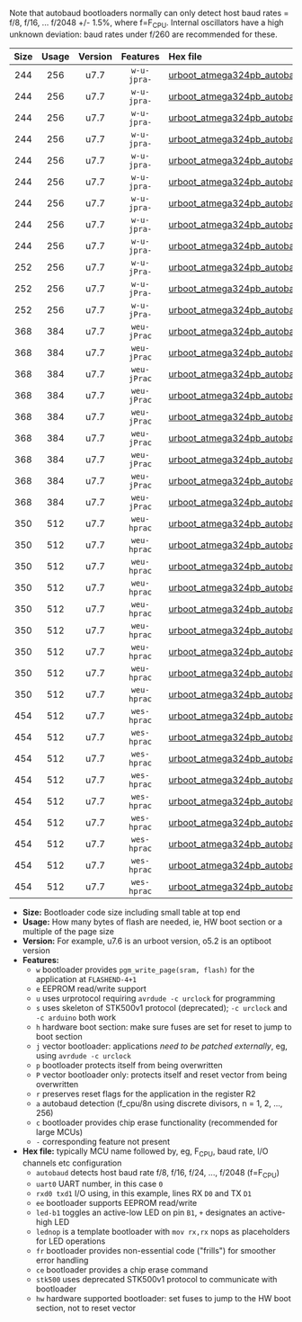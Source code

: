 Note that autobaud bootloaders normally can only detect host baud rates = f/8, f/16, ... f/2048 +/- 1.5%, where f=F<sub>CPU</sub>. Internal oscillators have a high unknown deviation: baud rates under f/260 are recommended for these.

|Size|Usage|Version|Features|Hex file|
|:-:|:-:|:-:|:-:|:--|
|244|256|u7.7|`w-u-jpra-`|[urboot_atmega324pb_autobaud_uart0_rxd0_txd1_led+b0.hex](https://raw.githubusercontent.com/stefanrueger/urboot.hex/main/mcus/atmega324pb/autobaud/urboot_atmega324pb_autobaud_uart0_rxd0_txd1_led+b0.hex)|
|244|256|u7.7|`w-u-jpra-`|[urboot_atmega324pb_autobaud_uart0_rxd0_txd1_led+b7.hex](https://raw.githubusercontent.com/stefanrueger/urboot.hex/main/mcus/atmega324pb/autobaud/urboot_atmega324pb_autobaud_uart0_rxd0_txd1_led+b7.hex)|
|244|256|u7.7|`w-u-jpra-`|[urboot_atmega324pb_autobaud_uart0_rxd0_txd1_lednop.hex](https://raw.githubusercontent.com/stefanrueger/urboot.hex/main/mcus/atmega324pb/autobaud/urboot_atmega324pb_autobaud_uart0_rxd0_txd1_lednop.hex)|
|244|256|u7.7|`w-u-jpra-`|[urboot_atmega324pb_autobaud_uart1_rxd2_txd3_led+b0.hex](https://raw.githubusercontent.com/stefanrueger/urboot.hex/main/mcus/atmega324pb/autobaud/urboot_atmega324pb_autobaud_uart1_rxd2_txd3_led+b0.hex)|
|244|256|u7.7|`w-u-jpra-`|[urboot_atmega324pb_autobaud_uart1_rxd2_txd3_led+b7.hex](https://raw.githubusercontent.com/stefanrueger/urboot.hex/main/mcus/atmega324pb/autobaud/urboot_atmega324pb_autobaud_uart1_rxd2_txd3_led+b7.hex)|
|244|256|u7.7|`w-u-jpra-`|[urboot_atmega324pb_autobaud_uart1_rxd2_txd3_lednop.hex](https://raw.githubusercontent.com/stefanrueger/urboot.hex/main/mcus/atmega324pb/autobaud/urboot_atmega324pb_autobaud_uart1_rxd2_txd3_lednop.hex)|
|244|256|u7.7|`w-u-jpra-`|[urboot_atmega324pb_autobaud_uart2_rxe2_txe3_led+b0.hex](https://raw.githubusercontent.com/stefanrueger/urboot.hex/main/mcus/atmega324pb/autobaud/urboot_atmega324pb_autobaud_uart2_rxe2_txe3_led+b0.hex)|
|244|256|u7.7|`w-u-jpra-`|[urboot_atmega324pb_autobaud_uart2_rxe2_txe3_led+b7.hex](https://raw.githubusercontent.com/stefanrueger/urboot.hex/main/mcus/atmega324pb/autobaud/urboot_atmega324pb_autobaud_uart2_rxe2_txe3_led+b7.hex)|
|244|256|u7.7|`w-u-jpra-`|[urboot_atmega324pb_autobaud_uart2_rxe2_txe3_lednop.hex](https://raw.githubusercontent.com/stefanrueger/urboot.hex/main/mcus/atmega324pb/autobaud/urboot_atmega324pb_autobaud_uart2_rxe2_txe3_lednop.hex)|
|252|256|u7.7|`w-u-jPra-`|[urboot_atmega324pb_autobaud_uart0_rxd0_txd1.hex](https://raw.githubusercontent.com/stefanrueger/urboot.hex/main/mcus/atmega324pb/autobaud/urboot_atmega324pb_autobaud_uart0_rxd0_txd1.hex)|
|252|256|u7.7|`w-u-jPra-`|[urboot_atmega324pb_autobaud_uart1_rxd2_txd3.hex](https://raw.githubusercontent.com/stefanrueger/urboot.hex/main/mcus/atmega324pb/autobaud/urboot_atmega324pb_autobaud_uart1_rxd2_txd3.hex)|
|252|256|u7.7|`w-u-jPra-`|[urboot_atmega324pb_autobaud_uart2_rxe2_txe3.hex](https://raw.githubusercontent.com/stefanrueger/urboot.hex/main/mcus/atmega324pb/autobaud/urboot_atmega324pb_autobaud_uart2_rxe2_txe3.hex)|
|368|384|u7.7|`weu-jPrac`|[urboot_atmega324pb_autobaud_uart0_rxd0_txd1_ee_led+b0_fr_ce.hex](https://raw.githubusercontent.com/stefanrueger/urboot.hex/main/mcus/atmega324pb/autobaud/urboot_atmega324pb_autobaud_uart0_rxd0_txd1_ee_led+b0_fr_ce.hex)|
|368|384|u7.7|`weu-jPrac`|[urboot_atmega324pb_autobaud_uart0_rxd0_txd1_ee_led+b7_fr_ce.hex](https://raw.githubusercontent.com/stefanrueger/urboot.hex/main/mcus/atmega324pb/autobaud/urboot_atmega324pb_autobaud_uart0_rxd0_txd1_ee_led+b7_fr_ce.hex)|
|368|384|u7.7|`weu-jPrac`|[urboot_atmega324pb_autobaud_uart0_rxd0_txd1_ee_lednop_fr_ce.hex](https://raw.githubusercontent.com/stefanrueger/urboot.hex/main/mcus/atmega324pb/autobaud/urboot_atmega324pb_autobaud_uart0_rxd0_txd1_ee_lednop_fr_ce.hex)|
|368|384|u7.7|`weu-jPrac`|[urboot_atmega324pb_autobaud_uart1_rxd2_txd3_ee_led+b0_fr_ce.hex](https://raw.githubusercontent.com/stefanrueger/urboot.hex/main/mcus/atmega324pb/autobaud/urboot_atmega324pb_autobaud_uart1_rxd2_txd3_ee_led+b0_fr_ce.hex)|
|368|384|u7.7|`weu-jPrac`|[urboot_atmega324pb_autobaud_uart1_rxd2_txd3_ee_led+b7_fr_ce.hex](https://raw.githubusercontent.com/stefanrueger/urboot.hex/main/mcus/atmega324pb/autobaud/urboot_atmega324pb_autobaud_uart1_rxd2_txd3_ee_led+b7_fr_ce.hex)|
|368|384|u7.7|`weu-jPrac`|[urboot_atmega324pb_autobaud_uart1_rxd2_txd3_ee_lednop_fr_ce.hex](https://raw.githubusercontent.com/stefanrueger/urboot.hex/main/mcus/atmega324pb/autobaud/urboot_atmega324pb_autobaud_uart1_rxd2_txd3_ee_lednop_fr_ce.hex)|
|368|384|u7.7|`weu-jPrac`|[urboot_atmega324pb_autobaud_uart2_rxe2_txe3_ee_led+b0_fr_ce.hex](https://raw.githubusercontent.com/stefanrueger/urboot.hex/main/mcus/atmega324pb/autobaud/urboot_atmega324pb_autobaud_uart2_rxe2_txe3_ee_led+b0_fr_ce.hex)|
|368|384|u7.7|`weu-jPrac`|[urboot_atmega324pb_autobaud_uart2_rxe2_txe3_ee_led+b7_fr_ce.hex](https://raw.githubusercontent.com/stefanrueger/urboot.hex/main/mcus/atmega324pb/autobaud/urboot_atmega324pb_autobaud_uart2_rxe2_txe3_ee_led+b7_fr_ce.hex)|
|368|384|u7.7|`weu-jPrac`|[urboot_atmega324pb_autobaud_uart2_rxe2_txe3_ee_lednop_fr_ce.hex](https://raw.githubusercontent.com/stefanrueger/urboot.hex/main/mcus/atmega324pb/autobaud/urboot_atmega324pb_autobaud_uart2_rxe2_txe3_ee_lednop_fr_ce.hex)|
|350|512|u7.7|`weu-hprac`|[urboot_atmega324pb_autobaud_uart0_rxd0_txd1_ee_led+b0_fr_ce_hw.hex](https://raw.githubusercontent.com/stefanrueger/urboot.hex/main/mcus/atmega324pb/autobaud/urboot_atmega324pb_autobaud_uart0_rxd0_txd1_ee_led+b0_fr_ce_hw.hex)|
|350|512|u7.7|`weu-hprac`|[urboot_atmega324pb_autobaud_uart0_rxd0_txd1_ee_led+b7_fr_ce_hw.hex](https://raw.githubusercontent.com/stefanrueger/urboot.hex/main/mcus/atmega324pb/autobaud/urboot_atmega324pb_autobaud_uart0_rxd0_txd1_ee_led+b7_fr_ce_hw.hex)|
|350|512|u7.7|`weu-hprac`|[urboot_atmega324pb_autobaud_uart0_rxd0_txd1_ee_lednop_fr_ce_hw.hex](https://raw.githubusercontent.com/stefanrueger/urboot.hex/main/mcus/atmega324pb/autobaud/urboot_atmega324pb_autobaud_uart0_rxd0_txd1_ee_lednop_fr_ce_hw.hex)|
|350|512|u7.7|`weu-hprac`|[urboot_atmega324pb_autobaud_uart1_rxd2_txd3_ee_led+b0_fr_ce_hw.hex](https://raw.githubusercontent.com/stefanrueger/urboot.hex/main/mcus/atmega324pb/autobaud/urboot_atmega324pb_autobaud_uart1_rxd2_txd3_ee_led+b0_fr_ce_hw.hex)|
|350|512|u7.7|`weu-hprac`|[urboot_atmega324pb_autobaud_uart1_rxd2_txd3_ee_led+b7_fr_ce_hw.hex](https://raw.githubusercontent.com/stefanrueger/urboot.hex/main/mcus/atmega324pb/autobaud/urboot_atmega324pb_autobaud_uart1_rxd2_txd3_ee_led+b7_fr_ce_hw.hex)|
|350|512|u7.7|`weu-hprac`|[urboot_atmega324pb_autobaud_uart1_rxd2_txd3_ee_lednop_fr_ce_hw.hex](https://raw.githubusercontent.com/stefanrueger/urboot.hex/main/mcus/atmega324pb/autobaud/urboot_atmega324pb_autobaud_uart1_rxd2_txd3_ee_lednop_fr_ce_hw.hex)|
|350|512|u7.7|`weu-hprac`|[urboot_atmega324pb_autobaud_uart2_rxe2_txe3_ee_led+b0_fr_ce_hw.hex](https://raw.githubusercontent.com/stefanrueger/urboot.hex/main/mcus/atmega324pb/autobaud/urboot_atmega324pb_autobaud_uart2_rxe2_txe3_ee_led+b0_fr_ce_hw.hex)|
|350|512|u7.7|`weu-hprac`|[urboot_atmega324pb_autobaud_uart2_rxe2_txe3_ee_led+b7_fr_ce_hw.hex](https://raw.githubusercontent.com/stefanrueger/urboot.hex/main/mcus/atmega324pb/autobaud/urboot_atmega324pb_autobaud_uart2_rxe2_txe3_ee_led+b7_fr_ce_hw.hex)|
|350|512|u7.7|`weu-hprac`|[urboot_atmega324pb_autobaud_uart2_rxe2_txe3_ee_lednop_fr_ce_hw.hex](https://raw.githubusercontent.com/stefanrueger/urboot.hex/main/mcus/atmega324pb/autobaud/urboot_atmega324pb_autobaud_uart2_rxe2_txe3_ee_lednop_fr_ce_hw.hex)|
|454|512|u7.7|`wes-hprac`|[urboot_atmega324pb_autobaud_uart0_rxd0_txd1_ee_led+b0_fr_ce_stk500_hw.hex](https://raw.githubusercontent.com/stefanrueger/urboot.hex/main/mcus/atmega324pb/autobaud/urboot_atmega324pb_autobaud_uart0_rxd0_txd1_ee_led+b0_fr_ce_stk500_hw.hex)|
|454|512|u7.7|`wes-hprac`|[urboot_atmega324pb_autobaud_uart0_rxd0_txd1_ee_led+b7_fr_ce_stk500_hw.hex](https://raw.githubusercontent.com/stefanrueger/urboot.hex/main/mcus/atmega324pb/autobaud/urboot_atmega324pb_autobaud_uart0_rxd0_txd1_ee_led+b7_fr_ce_stk500_hw.hex)|
|454|512|u7.7|`wes-hprac`|[urboot_atmega324pb_autobaud_uart0_rxd0_txd1_ee_lednop_fr_ce_stk500_hw.hex](https://raw.githubusercontent.com/stefanrueger/urboot.hex/main/mcus/atmega324pb/autobaud/urboot_atmega324pb_autobaud_uart0_rxd0_txd1_ee_lednop_fr_ce_stk500_hw.hex)|
|454|512|u7.7|`wes-hprac`|[urboot_atmega324pb_autobaud_uart1_rxd2_txd3_ee_led+b0_fr_ce_stk500_hw.hex](https://raw.githubusercontent.com/stefanrueger/urboot.hex/main/mcus/atmega324pb/autobaud/urboot_atmega324pb_autobaud_uart1_rxd2_txd3_ee_led+b0_fr_ce_stk500_hw.hex)|
|454|512|u7.7|`wes-hprac`|[urboot_atmega324pb_autobaud_uart1_rxd2_txd3_ee_led+b7_fr_ce_stk500_hw.hex](https://raw.githubusercontent.com/stefanrueger/urboot.hex/main/mcus/atmega324pb/autobaud/urboot_atmega324pb_autobaud_uart1_rxd2_txd3_ee_led+b7_fr_ce_stk500_hw.hex)|
|454|512|u7.7|`wes-hprac`|[urboot_atmega324pb_autobaud_uart1_rxd2_txd3_ee_lednop_fr_ce_stk500_hw.hex](https://raw.githubusercontent.com/stefanrueger/urboot.hex/main/mcus/atmega324pb/autobaud/urboot_atmega324pb_autobaud_uart1_rxd2_txd3_ee_lednop_fr_ce_stk500_hw.hex)|
|454|512|u7.7|`wes-hprac`|[urboot_atmega324pb_autobaud_uart2_rxe2_txe3_ee_led+b0_fr_ce_stk500_hw.hex](https://raw.githubusercontent.com/stefanrueger/urboot.hex/main/mcus/atmega324pb/autobaud/urboot_atmega324pb_autobaud_uart2_rxe2_txe3_ee_led+b0_fr_ce_stk500_hw.hex)|
|454|512|u7.7|`wes-hprac`|[urboot_atmega324pb_autobaud_uart2_rxe2_txe3_ee_led+b7_fr_ce_stk500_hw.hex](https://raw.githubusercontent.com/stefanrueger/urboot.hex/main/mcus/atmega324pb/autobaud/urboot_atmega324pb_autobaud_uart2_rxe2_txe3_ee_led+b7_fr_ce_stk500_hw.hex)|
|454|512|u7.7|`wes-hprac`|[urboot_atmega324pb_autobaud_uart2_rxe2_txe3_ee_lednop_fr_ce_stk500_hw.hex](https://raw.githubusercontent.com/stefanrueger/urboot.hex/main/mcus/atmega324pb/autobaud/urboot_atmega324pb_autobaud_uart2_rxe2_txe3_ee_lednop_fr_ce_stk500_hw.hex)|

- **Size:** Bootloader code size including small table at top end
- **Usage:** How many bytes of flash are needed, ie, HW boot section or a multiple of the page size
- **Version:** For example, u7.6 is an urboot version, o5.2 is an optiboot version
- **Features:**
  + `w` bootloader provides `pgm_write_page(sram, flash)` for the application at `FLASHEND-4+1`
  + `e` EEPROM read/write support
  + `u` uses urprotocol requiring `avrdude -c urclock` for programming
  + `s` uses skeleton of STK500v1 protocol (deprecated); `-c urclock` and `-c arduino` both work
  + `h` hardware boot section: make sure fuses are set for reset to jump to boot section
  + `j` vector bootloader: applications *need to be patched externally*, eg, using `avrdude -c urclock`
  + `p` bootloader protects itself from being overwritten
  + `P` vector bootloader only: protects itself and reset vector from being overwritten
  + `r` preserves reset flags for the application in the register R2
  + `a` autobaud detection (f_cpu/8n using discrete divisors, n = 1, 2, ..., 256)
  + `c` bootloader provides chip erase functionality (recommended for large MCUs)
  + `-` corresponding feature not present
- **Hex file:** typically MCU name followed by, eg, F<sub>CPU</sub>, baud rate, I/O channels etc configuration
  + `autobaud` detects host baud rate f/8, f/16, f/24, ..., f/2048 (f=F<sub>CPU</sub>)
  + `uart0` UART number, in this case `0`
  + `rxd0 txd1` I/O using, in this example, lines RX `D0` and TX `D1`
  + `ee` bootloader supports EEPROM read/write
  + `led-b1` toggles an active-low LED on pin `B1`, `+` designates an active-high LED
  + `lednop` is a template bootloader with `mov rx,rx` nops as placeholders for LED operations
  + `fr` bootloader provides non-essential code ("frills") for smoother error handling
  + `ce` bootloader provides a chip erase command
  + `stk500` uses deprecated STK500v1 protocol to communicate with bootloader
  + `hw` hardware supported bootloader: set fuses to jump to the HW boot section, not to reset vector
